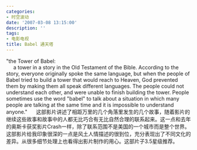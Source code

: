 ```yaml
---
categories:
- 时空波动
date: '2007-03-08 13:15:00'
description: ''
tags:
- 电影电视
title: Babel 通天塔
---
```

"the Tower of Babel:  
     a tower in a story in the Old Testament of the Bible. According to the story, everyone originally spoke the same language, but when the people of Babel tried to build a tower that would reach to Heaven, God prevented them by making them all speak different languages. The people could not understand each other, and were unable to finish building the tower. People sometimes use the word "babel" to talk about a situation in which many people are talking at the same time and it is impossible to understand anyone."
     这部影片讲述了相距万里的几个角落里发生的几个故事，随着影片的继续这些故事和故事中的人都无比巧合有无比自然合理的联系起来。这一点和去年的奥斯卡获奖影片Crash一样，除了联系范围不是美国的一个城市而是整个世界。这部影片给我印象很深的一点是风土人情描述的很到位，充分表现出了不同文化的差异。从很多细节处理上也看得出影片制作的用心。这部片子3\.5星级推荐。
 